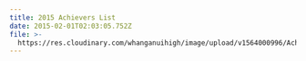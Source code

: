 ```yaml
---
title: 2015 Achievers List
date: 2015-02-01T02:03:05.752Z
file: >-
  https://res.cloudinary.com/whanganuihigh/image/upload/v1564000996/Achievers/2015_ACHIEVERS_LIST.pdf
---
```


